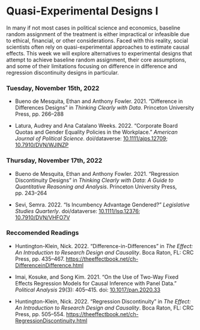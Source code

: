 Quasi-Experimental Designs I
================

In many if not most cases in political science and economics, baseline
random assignment of the treatment is either impractical or infeasible
due to ethical, financial, or other considerations. Faced with this
reality, social scientists often rely on quasi-experimental approaches
to estimate causal effects. This week we will explore alternatives to
experimental designs that attempt to achieve baseline random assignment,
their core assumptions, and some of their limitations focusing on
difference in difference and regression discontinuity designs in
particular.

### Tuesday, November 15th, 2022

-   Bueno de Mesquita, Ethan and Anthony Fowler. 2021. “Difference in
    Differences Designs” in *Thinking Clearly with Data*. Princeton
    University Press, pp. 266–288

-   Latura, Audrey and Ana Catalano Weeks. 2022. “Corporate Board Quotas
    and Gender Equality Policies in the Workplace.” *American Journal of
    Political Science*. doi/dataverse:
    [10.1111/ajps.12709](https://doi.org/10.1111/ajps.12709);
    [10.7910/DVN/WJINZP](https://dataverse.harvard.edu/dataset.xhtml?persistentId=doi:10.7910/DVN/WJINZP)

### Thursday, November 17th, 2022

-   Bueno de Mesquita, Ethan and Anthony Fowler. 2021. “Regression
    Discontinuity Designs” in *Thinking Clearly with Data: A Guide to
    Quantitative Reasoning and Analysis*. Princeton University Press,
    pp. 243–264

-   Sevi, Semra. 2022. “Is Incumbency Advantage Gendered?” *Legislative
    Studies Quarterly*. doi/dataverse:
    [10.1111/lsq.12376](https://doi.org/10.1111/lsq.12376);
    [10.7910/DVN/VHFO7V](https://dataverse.harvard.edu/dataset.xhtml?persistentId=doi:10.7910/DVN/VHFO7V)

### Reccomended Readings

-   Huntington-Klein, Nick. 2022. “Difference-in-Differences” in *The
    Effect: An Introduction to Research Design and Causality*. Boca
    Raton, FL: CRC Press, pp. 435–467.
    <https://theeffectbook.net/ch-DifferenceinDifference.html>

-   Imai, Kosuke, and Song Kim. 2021. “On the Use of Two-Way Fixed
    Effects Regression Models for Causal Inference with Panel Data.”
    *Political Analysis* 29(3): 405–415. doi:
    [10.1017/pan.2020.33](https://doi.org/10.1017/pan.2020.33)

-   Huntington-Klein, Nick. 2022. “Regression Discontinuity” in *The
    Effect: An Introduction to Research Design and Causality*. Boca
    Raton, FL: CRC Press, pp. 505–554.
    <https://theeffectbook.net/ch-RegressionDiscontinuity.html>
